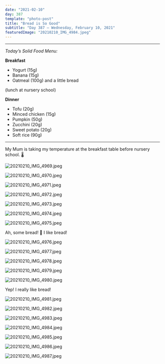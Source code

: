 ```yaml
---
date: "2021-02-10"
day: 387
template: "photo-post"
title: "Bread is So Good"
subtitle: "Day 387 – Wednesday, February 10, 2021"
featuredImage: "20210210_IMG_4984.jpeg"
---
```


<hr />

_Today’s Solid Food Menu:_

**Breakfast**

- Yogurt (15g)
- Banana (15g)
- Oatmeal (100g) and a little bread

(lunch at nursery school)

**Dinner**

- Tofu (20g)
- Minced chicken (15g)
- Pumpkin (50g)
- Zucchini (20g)
- Sweet potato (20g)
- Soft rice (90g)

<hr />

My Mum is taking my temperature at the breakfast table before nursery school. 🌡

![20210210_IMG_4969.jpeg](20210210_IMG_4969.jpeg)

![20210210_IMG_4970.jpeg](20210210_IMG_4970.jpeg)

![20210210_IMG_4971.jpeg](20210210_IMG_4971.jpeg)

![20210210_IMG_4972.jpeg](20210210_IMG_4972.jpeg)

![20210210_IMG_4973.jpeg](20210210_IMG_4973.jpeg)

![20210210_IMG_4974.jpeg](20210210_IMG_4974.jpeg)

![20210210_IMG_4975.jpeg](20210210_IMG_4975.jpeg)

Ah, some bread! 🍞 I like bread!

![20210210_IMG_4976.jpeg](20210210_IMG_4976.jpeg)

![20210210_IMG_4977.jpeg](20210210_IMG_4977.jpeg)

![20210210_IMG_4978.jpeg](20210210_IMG_4978.jpeg)

![20210210_IMG_4979.jpeg](20210210_IMG_4979.jpeg)

![20210210_IMG_4980.jpeg](20210210_IMG_4980.jpeg)

Yep! I really like bread!

![20210210_IMG_4981.jpeg](20210210_IMG_4981.jpeg)

![20210210_IMG_4982.jpeg](20210210_IMG_4982.jpeg)

![20210210_IMG_4983.jpeg](20210210_IMG_4983.jpeg)

![20210210_IMG_4984.jpeg](20210210_IMG_4984.jpeg)

![20210210_IMG_4985.jpeg](20210210_IMG_4985.jpeg)

![20210210_IMG_4986.jpeg](20210210_IMG_4986.jpeg)

![20210210_IMG_4987.jpeg](20210210_IMG_4987.jpeg)
